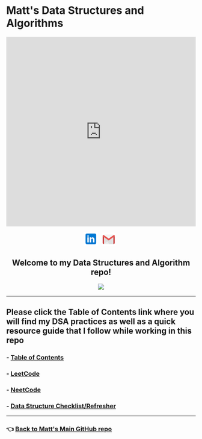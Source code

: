 # Matt's Data Structures and Algorithms

<div style="width:100%;height:0;padding-bottom:100%;position:relative;"><iframe src="https://giphy.com/embed/7VzgMsB6FLCilwS30v" width="100%" height="100%" style="position:absolute" frameBorder="0" class="giphy-embed" allowFullScreen></iframe></div>

<p align="center">
<!-- I have a theory that GitHub does not support the ability to open a link in a new tab. I could only find evidence that it is not possible. -->
<a href="https://www.linkedin.com/in/rangel-matt/" target="_blank" rel="noopener noreferrer"><img height="38" src="./images/linkedin.png"></a>&nbsp;&nbsp;
<!-- <a href="https://dev.to/hexxking" target="_blank" rel="noopener noreferrer"><img height="35" src="./images/dev.png"></a>&nbsp;&nbsp; -->
<a href="mailto:mattrangel@gmail.com" target="_blank" rel="noopener noreferrer"><img height="35" src="./images/gmail.png"></a>&nbsp;&nbsp;
<!-- <a href="https://dev.to/hexxking" target="_blank" rel="noopener noreferrer"><img height="35" src="./images/dev.png"></a>&nbsp;&nbsp; -->
</p>

<h2 align="center">Welcome to my Data Structures and Algorithm repo!</h2>

<p align="center">
<img src="https://visitor-badge.glitch.me/badge?page_id=rangelMatt.dsa-exercises" width="100px">
</p>

-----

## Please click the Table of Contents link where you will find my DSA practices as well as a quick resource guide that I follow while working in this repo

### - [Table of Contents](toc.md)

### - [LeetCode](https://leetcode.com/)

### - [NeetCode](https://neetcode.io/)

### - [Data Structure Checklist/Refresher](checklist.md)

-----

### 👈 [Back to Matt's Main GitHub repo](https://github.com/rangelMatt)

